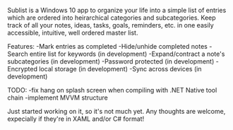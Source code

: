 Sublist is a Windows 10 app to organize your life into a simple list of entries which are ordered into heirarchical categories and subcategories. Keep track of all your notes, ideas, tasks, goals, reminders, etc. in one easily accessible, intuitive, well ordered master list.

Features: 
-Mark entries as completed 
-Hide/unhide completed notes 
-Search entire list for keywords (in development) 
-Expand/contract a note's subcategories (in development) 
-Password protected (in development) 
-Encrypted local storage (in development) 
-Sync across devices (in development)
  
TODO:
-fix hang on splash screen when compiling with .NET Native tool chain
-implement MVVM structure

Just started working on it, so it's not much yet. Any thoughts are welcome, expecially if they're in XAML and/or C# format!
